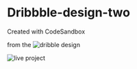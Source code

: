 # Dribbble-design-two
Created with CodeSandbox

from the ![dribble design](
https://dribbble.com/shots/15081706-Language-Course-Website-Exploration/attachments/6811655?mode=media)

![live project](https://dribble-design2.netlify.app/)
